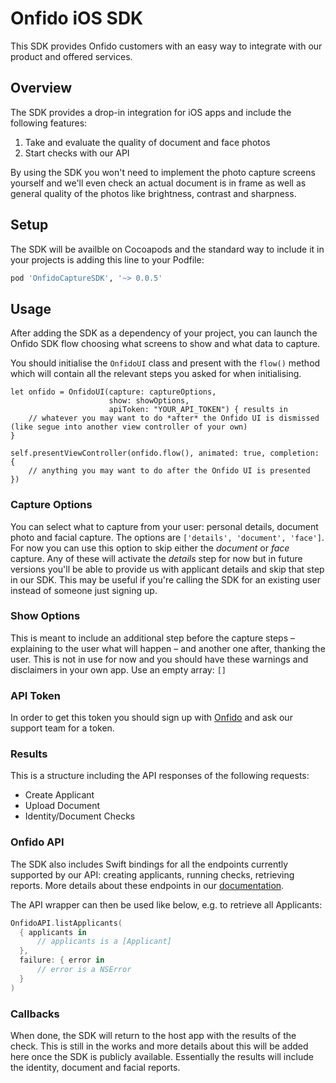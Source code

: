 # Onfido iOS SDK

This SDK provides Onfido customers with an easy way to integrate with our product and offered services.

## Overview

The SDK provides a drop-in integration for iOS apps and include the following features:

1. Take and evaluate the quality of document and face photos
2. Start checks with our API

By using the SDK you won't need to implement the photo capture screens yourself and we'll even check an actual document is in frame as well as general quality of the photos like brightness, contrast and sharpness.

## Setup

The SDK will be availble on Cocoapods and the standard way to include it in your projects is adding this line to your Podfile:

```ruby
pod 'OnfidoCaptureSDK', '~> 0.0.5'
```

## Usage

After adding the SDK as a dependency of your project, you can launch the Onfido SDK flow choosing what screens to show and what data to capture.

You should initialise the `OnfidoUI` class and present with the `flow()` method which will contain all the relevant steps you asked for when initialising.

```
let onfido = OnfidoUI(capture: captureOptions,
                      show: showOptions,
                      apiToken: "YOUR_API_TOKEN") { results in
    // whatever you may want to do *after* the Onfido UI is dismissed (like segue into another view controller of your own)
}
        
self.presentViewController(onfido.flow(), animated: true, completion: {
    // anything you may want to do after the Onfido UI is presented
})
```

### Capture Options

You can select what to capture from your user: personal details, document photo and facial capture. The options are `['details', 'document', 'face']`. For now you can use this option to skip either the *document* or *face* capture. Any of these will activate the *details* step for now but in future versions you'll be able to provide us with applicant details and skip that step in our SDK. This may be useful if you're calling the SDK for an existing user instead of someone just signing up.

### Show Options

This is meant to include an additional step before the capture steps – explaining to the user what will happen – and another one after, thanking the user. This is not in use for now and you should have these warnings and disclaimers in your own app. Use an empty array: `[]` 

### API Token

In order to get this token you should sign up with [Onfido](https://onfido.com/) and ask our support team for a token.

### Results

This is a structure including the API responses of the following requests:
  * Create Applicant
  * Upload Document
  * Identity/Document Checks

### Onfido API

The SDK also includes Swift bindings for all the endpoints currently supported by our API: creating applicants, running checks, retrieving reports. More details about these endpoints in our [documentation](https://onfido.com/documentation).

The API wrapper can then be used like below, e.g. to retrieve all Applicants:

```swift
OnfidoAPI.listApplicants(
  { applicants in
      // applicants is a [Applicant]
  },
  failure: { error in
      // error is a NSError
  }
)
```

### Callbacks

When done, the SDK will return to the host app with the results of the check.
This is still in the works and more details about this will be added here once the SDK is publicly available. Essentially the results will include the identity, document and facial reports.
